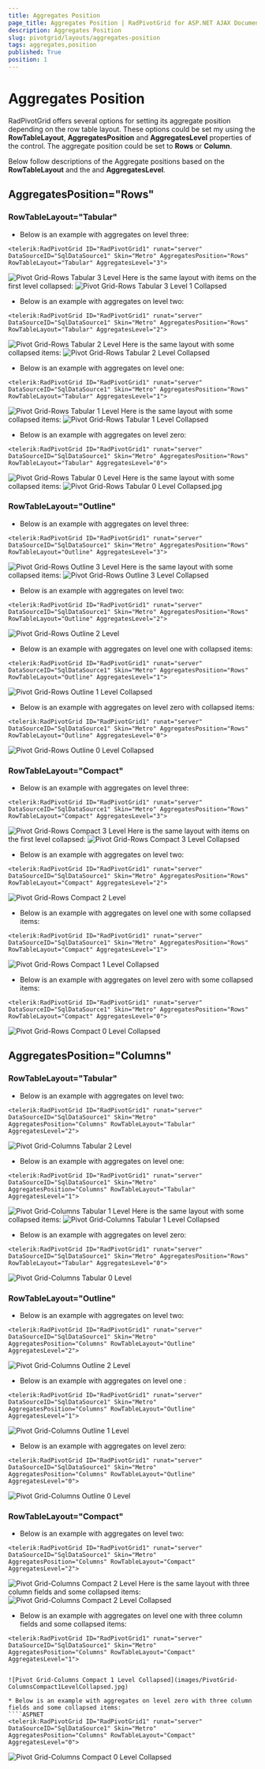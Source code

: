```yaml
---
title: Aggregates Position
page_title: Aggregates Position | RadPivotGrid for ASP.NET AJAX Documentation
description: Aggregates Position
slug: pivotgrid/layouts/aggregates-position
tags: aggregates,position
published: True
position: 1
---
```


# Aggregates Position



RadPivotGrid offers several options for setting its aggregate position depending on the row table layout. These options could be set my using the **RowTableLayout**, **AggregatesPosition** and **AggregatesLevel** properties of the control. The aggregate position could be set to **Rows** or **Column**.

Below follow descriptions of the Aggregate positions based on the **RowTableLayout** and the and **AggregatesLevel**.

## AggregatesPosition="Rows"

### **RowTableLayout="Tabular"**

* Below is an example with aggregates on level three:
````ASPNET
<telerik:RadPivotGrid ID="RadPivotGrid1" runat="server" DataSourceID="SqlDataSource1" Skin="Metro" AggregatesPosition="Rows" RowTableLayout="Tabular" AggregatesLevel="3">
````           

![Pivot Grid-Rows Tabular 3 Level](images/PivotGrid-RowsTabular3Level.jpg)
Here is the same layout with items on the first level collapsed:
![Pivot Grid-Rows Tabular 3 Level 1 Collapsed](images/PivotGrid-RowsTabular3Level1Collapsed.jpg)

* Below is an example with aggregates on level two:
````ASPNET
<telerik:RadPivotGrid ID="RadPivotGrid1" runat="server" DataSourceID="SqlDataSource1" Skin="Metro" AggregatesPosition="Rows" RowTableLayout="Tabular" AggregatesLevel="2">
````                

![Pivot Grid-Rows Tabular 2 Level](images/PivotGrid-RowsTabular2Level.jpg)
Here is the same layout with some collapsed items:
![Pivot Grid-Rows Tabular 2 Level Collapsed](images/PivotGrid-RowsTabular2LevelCollapsed.jpg)

* Below is an example with aggregates on level one:
````ASPNET
<telerik:RadPivotGrid ID="RadPivotGrid1" runat="server" DataSourceID="SqlDataSource1" Skin="Metro" AggregatesPosition="Rows" RowTableLayout="Tabular" AggregatesLevel="1">
````                

![Pivot Grid-Rows Tabular 1 Level](images/PivotGrid-RowsTabular1Level.jpg)
Here is the same layout with some collapsed items:
![Pivot Grid-Rows Tabular 1 Level Collapsed](images/PivotGrid-RowsTabular1LevelCollapsed.jpg)

* Below is an example with aggregates on level zero:
````ASPNET
<telerik:RadPivotGrid ID="RadPivotGrid1" runat="server" DataSourceID="SqlDataSource1" Skin="Metro" AggregatesPosition="Rows" RowTableLayout="Tabular" AggregatesLevel="0">
````                

![Pivot Grid-Rows Tabular 0 Level](images/PivotGrid-RowsTabular0Level.jpg)
Here is the same layout with some collapsed items:
![Pivot Grid-Rows Tabular 0 Level Collapsed.jpg](images/PivotGrid-RowsTabular0LevelCollapsed.jpg.png)

### **RowTableLayout="Outline"**

* Below is an example with aggregates on level three:
````ASPNET
<telerik:RadPivotGrid ID="RadPivotGrid1" runat="server" DataSourceID="SqlDataSource1" Skin="Metro" AggregatesPosition="Rows" RowTableLayout="Outline" AggregatesLevel="3">
````                

![Pivot Grid-Rows Outline 3 Level](images/PivotGrid-RowsOutline3Level.jpg)
Here is the same layout with some collapsed items:
![Pivot Grid-Rows Outline 3 Level Collapsed](images/PivotGrid-RowsOutline3LevelCollapsed.jpg)

* Below is an example with aggregates on level two:
````ASPNET
<telerik:RadPivotGrid ID="RadPivotGrid1" runat="server" DataSourceID="SqlDataSource1" Skin="Metro" AggregatesPosition="Rows" RowTableLayout="Outline" AggregatesLevel="2">
````                

![Pivot Grid-Rows Outline 2 Level](images/PivotGrid-RowsOutline2Level.jpg)

* Below is an example with aggregates on level one with collapsed items:
````ASPNET
<telerik:RadPivotGrid ID="RadPivotGrid1" runat="server" DataSourceID="SqlDataSource1" Skin="Metro" AggregatesPosition="Rows" RowTableLayout="Outline" AggregatesLevel="1">
````                

![Pivot Grid-Rows Outline 1 Level Collapsed](images/PivotGrid-RowsOutline1LevelCollapsed.jpg)

* Below is an example with aggregates on level zero with collapsed items:
````ASPNET
<telerik:RadPivotGrid ID="RadPivotGrid1" runat="server" DataSourceID="SqlDataSource1" Skin="Metro" AggregatesPosition="Rows" RowTableLayout="Outline" AggregatesLevel="0">
````                

![Pivot Grid-Rows Outline 0 Level Collapsed](images/PivotGrid-RowsOutline0LevelCollapsed.jpg)

### **RowTableLayout="Compact"**

* Below is an example with aggregates on level three:
````ASPNET
<telerik:RadPivotGrid ID="RadPivotGrid1" runat="server" DataSourceID="SqlDataSource1" Skin="Metro" AggregatesPosition="Rows" RowTableLayout="Compact" AggregatesLevel="3">
````                

![Pivot Grid-Rows Compact 3 Level](images/PivotGrid-RowsCompact3Level.jpg) 
Here is the same layout with items on the first level collapsed:
![Pivot Grid-Rows Compact 3 Level Collapsed](images/PivotGrid-RowsCompact3LevelCollapsed.jpg)

* Below is an example with aggregates on level two:
````ASPNET
<telerik:RadPivotGrid ID="RadPivotGrid1" runat="server" DataSourceID="SqlDataSource1" Skin="Metro" AggregatesPosition="Rows" RowTableLayout="Compact" AggregatesLevel="2">
````                

![Pivot Grid-Rows Compact 2 Level](images/PivotGrid-RowsCompact2Level.jpg)

* Below is an example with aggregates on level one with some collapsed items:
````ASPNET
<telerik:RadPivotGrid ID="RadPivotGrid1" runat="server" DataSourceID="SqlDataSource1" Skin="Metro" AggregatesPosition="Rows" RowTableLayout="Compact" AggregatesLevel="1">
````                

![Pivot Grid-Rows Compact 1 Level Collapsed](images/PivotGrid-RowsCompact1LevelCollapsed.jpg)

* Below is an example with aggregates on level zero with some collapsed items:
````ASPNET
<telerik:RadPivotGrid ID="RadPivotGrid1" runat="server" DataSourceID="SqlDataSource1" Skin="Metro" AggregatesPosition="Rows" RowTableLayout="Compact" AggregatesLevel="0">
````                

![Pivot Grid-Rows Compact 0 Level Collapsed](images/PivotGrid-RowsCompact0LevelCollapsed.jpg)

## AggregatesPosition="Columns"

### **RowTableLayout="Tabular"**

* Below is an example with aggregates on level two:
````ASPNET
<telerik:RadPivotGrid ID="RadPivotGrid1" runat="server" DataSourceID="SqlDataSource1" Skin="Metro" AggregatesPosition="Columns" RowTableLayout="Tabular" AggregatesLevel="2">
````                

![Pivot Grid-Columns Tabular 2 Level](images/PivotGrid-ColumnsTabular2Level.jpg)

* Below is an example with aggregates on level one:
````ASPNET
<telerik:RadPivotGrid ID="RadPivotGrid1" runat="server" DataSourceID="SqlDataSource1" Skin="Metro" AggregatesPosition="Columns" RowTableLayout="Tabular" AggregatesLevel="1">
````                

![Pivot Grid-Columns Tabular 1 Level](images/PivotGrid-ColumnsTabular1Level.jpg)
Here is the same layout with some collapsed items:
![Pivot Grid-Columns Tabular 1 Level Collapsed](images/PivotGrid-ColumnsTabular1LevelCollapsed.jpg)

* Below is an example with aggregates on level zero:
````ASPNET
<telerik:RadPivotGrid ID="RadPivotGrid1" runat="server" DataSourceID="SqlDataSource1" Skin="Metro" AggregatesPosition="Rows" RowTableLayout="Tabular" AggregatesLevel="0">
````                

![Pivot Grid-Columns Tabular 0 Level](images/PivotGrid-ColumnsTabular0Level.jpg)

### **RowTableLayout="Outline"**

* Below is an example with aggregates on level two:
````ASPNET
<telerik:RadPivotGrid ID="RadPivotGrid1" runat="server" DataSourceID="SqlDataSource1" Skin="Metro" AggregatesPosition="Columns" RowTableLayout="Outline" AggregatesLevel="2">
````                

![Pivot Grid-Columns Outline 2 Level](images/PivotGrid-ColumnsOutline2Level.jpg)

* Below is an example with aggregates on level one :
````ASPNET
<telerik:RadPivotGrid ID="RadPivotGrid1" runat="server" DataSourceID="SqlDataSource1" Skin="Metro" AggregatesPosition="Columns" RowTableLayout="Outline" AggregatesLevel="1">
````                

![Pivot Grid-Columns Outline 1 Level](images/PivotGrid-ColumnsOutline1Level.jpg)

* Below is an example with aggregates on level zero:
````ASPNET
<telerik:RadPivotGrid ID="RadPivotGrid1" runat="server" DataSourceID="SqlDataSource1" Skin="Metro" AggregatesPosition="Columns" RowTableLayout="Outline" AggregatesLevel="0">
````                

![Pivot Grid-Columns Outline 0 Level](images/PivotGrid-ColumnsOutline0Level.jpg)

### **RowTableLayout="Compact"**

* Below is an example with aggregates on level two:
````ASPNET
<telerik:RadPivotGrid ID="RadPivotGrid1" runat="server" DataSourceID="SqlDataSource1" Skin="Metro" AggregatesPosition="Columns" RowTableLayout="Compact" AggregatesLevel="2">
````                

![Pivot Grid-Columns Compact 2 Level](images/PivotGrid-ColumnsCompact2Level.jpg)
Here is the same layout with three column fields and some collapsed items:
![Pivot Grid-Columns Compact 2 Level Collapsed](images/PivotGrid-ColumnsCompact2LevelCollapsed.jpg)

* Below is an example with aggregates on level one with three column fields and some collapsed items:
````ASPNET
<telerik:RadPivotGrid ID="RadPivotGrid1" runat="server" DataSourceID="SqlDataSource1" Skin="Metro" AggregatesPosition="Columns" RowTableLayout="Compact" AggregatesLevel="1">
                

![Pivot Grid-Columns Compact 1 Level Collapsed](images/PivotGrid-ColumnsCompact1LevelCollapsed.jpg)

* Below is an example with aggregates on level zero with three column fields and some collapsed items:
````ASPNET
<telerik:RadPivotGrid ID="RadPivotGrid1" runat="server" DataSourceID="SqlDataSource1" Skin="Metro" AggregatesPosition="Columns" RowTableLayout="Compact" AggregatesLevel="0">
````

![Pivot Grid-Columns Compact 0 Level Collapsed](images/PivotGrid-ColumnsCompact0LevelCollapsed.jpg)
